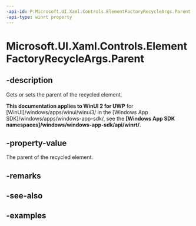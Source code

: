 ```yaml
---
-api-id: P:Microsoft.UI.Xaml.Controls.ElementFactoryRecycleArgs.Parent
-api-type: winrt property
---
```


<!-- Property syntax.
public UIElement Parent { get;  set; }
-->

# Microsoft.UI.Xaml.Controls.ElementFactoryRecycleArgs.Parent

## -description

Gets or sets the parent of the recycled element.

**This documentation applies to WinUI 2 for UWP** for [WinUI]/windows/apps/winui/winui3/ in the [Windows App SDK]/windows/apps/windows-app-sdk/, see the **[Windows App SDK namespaces]/windows/windows-app-sdk/api/winrt/**.

## -property-value

The parent of the recycled element.

## -remarks

## -see-also

## -examples

